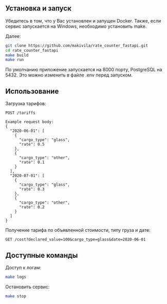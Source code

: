 ## Установка и запуск

Убедитесь в том, что у Вас установлен и запущен Docker. Также, если сервис запускается на Windows, необходимо установить make.

Далее:

```sh
git clone https://github.com/makivila/rate_counter_fastapi.git
cd rate_counter_fastapi
make build
make run

```

По умолчанию приложение запускается на 8000 порту, PostgreSQL на 5432. Это можно изменить в файле .env перед запуском.

## Использование

Загрузка тарифов:
```
POST /tariffs

Example request body:
{
  "2020-06-01": [
    {
      "cargo_type": "glass",
      "rate": 0.5
    },
    {
      "cargo_type": "other",
      "rate": 0.1
    }
  ],
  "2020-07-01": [
    {
      "cargo_type": "glass",
      "rate": 0.3
    },
    {
      "cargo_type": "other",
      "rate": 0.2
    }
  ]
}
```

Получение тарифа по объявленной стоимости, типу груза и дате:
```
GET /cost?declared_value=100&cargo_type=glass&date=2020-06-01
```


## Доступные команды
Доступ к логам:

```sh
make logs

```

Остановить сервис:

```sh
make stop

```
